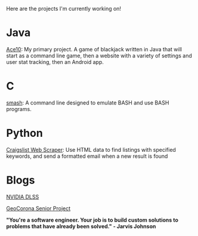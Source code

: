 Here are the projects I'm currently working on!

# Java

[Ace10](https://github.com/christopherhaney/Ace10): My primary project. A game of blackjack written in Java that will start as a command line game, then a website with a variety of settings and user stat tracking, then an Android app.

# C

[smash](https://github.com/christopherhaney/smash): A command line designed to emulate BASH and use BASH programs.

# Python

[Craigslist Web Scraper](https://github.com/christopherhaney/craigslist-scraper): Use HTML data to find listings with specified keywords, and send a formatted email when a new result is found

# Blogs

[NVIDIA DLSS](posts/dlss)

[GeoCorona Senior Project](posts/geocorona)

**"You're a software engineer. Your job is to build custom solutions to problems that have already been solved." - Jarvis Johnson**
